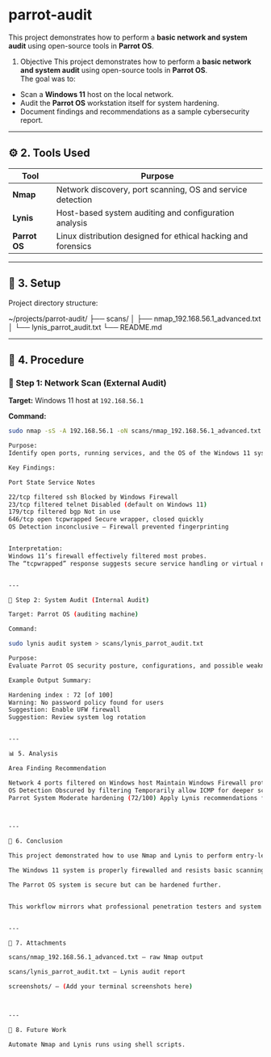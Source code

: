 # parrot-audit
This project demonstrates how to perform a **basic network and system audit** using open-source tools in **Parrot OS**. 
 1. Objective
This project demonstrates how to perform a **basic network and system audit** using open-source tools in **Parrot OS**.  
The goal was to:
- Scan a **Windows 11** host on the local network.
- Audit the **Parrot OS** workstation itself for system hardening.
- Document findings and recommendations as a sample cybersecurity report.

---

## ⚙️ 2. Tools Used
| Tool | Purpose |
|------|----------|
| **Nmap** | Network discovery, port scanning, OS and service detection |
| **Lynis** | Host-based system auditing and configuration analysis |
| **Parrot OS** | Linux distribution designed for ethical hacking and forensics |

---

## 🧱 3. Setup
Project directory structure:

~/projects/parrot-audit/ ├── scans/ │ ├── nmap_192.168.56.1_advanced.txt │ └── lynis_parrot_audit.txt └── README.md

---

## 🧭 4. Procedure

### 🔹 Step 1: Network Scan (External Audit)
**Target:** Windows 11 host at `192.168.56.1`

**Command:**
```bash
sudo nmap -sS -A 192.168.56.1 -oN scans/nmap_192.168.56.1_advanced.txt

Purpose:
Identify open ports, running services, and the OS of the Windows 11 system.

Key Findings:

Port State Service Notes

22/tcp filtered ssh Blocked by Windows Firewall
23/tcp filtered telnet Disabled (default on Windows 11)
179/tcp filtered bgp Not in use
646/tcp open tcpwrapped Secure wrapper, closed quickly
OS Detection inconclusive – Firewall prevented fingerprinting


Interpretation:
Windows 11’s firewall effectively filtered most probes.
The “tcpwrapped” response suggests secure service handling or virtual network protection.


---

🔹 Step 2: System Audit (Internal Audit)

Target: Parrot OS (auditing machine)

Command:

sudo lynis audit system > scans/lynis_parrot_audit.txt

Purpose:
Evaluate Parrot OS security posture, configurations, and possible weaknesses.

Example Output Summary:

Hardening index : 72 [of 100]
Warning: No password policy found for users
Suggestion: Enable UFW firewall
Suggestion: Review system log rotation


---

📊 5. Analysis

Area Finding Recommendation

Network 4 ports filtered on Windows host Maintain Windows Firewall protection
OS Detection Obscured by filtering Temporarily allow ICMP for deeper scan
Parrot System Moderate hardening (72/100) Apply Lynis recommendations for improved security



---

🧾 6. Conclusion

This project demonstrated how to use Nmap and Lynis to perform entry-level cybersecurity audits:

The Windows 11 system is properly firewalled and resists basic scanning.

The Parrot OS system is secure but can be hardened further.


This workflow mirrors what professional penetration testers and system administrators do to assess and improve network and system security.


---

📎 7. Attachments

scans/nmap_192.168.56.1_advanced.txt – raw Nmap output

scans/lynis_parrot_audit.txt – Lynis audit report

screenshots/ – (Add your terminal screenshots here)



---

🚀 8. Future Work

Automate Nmap and Lynis runs using shell scripts.
